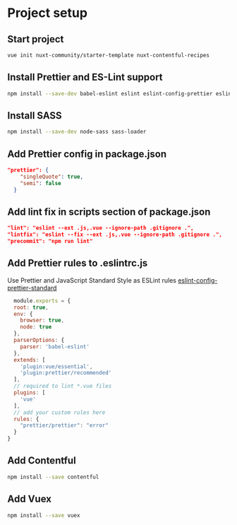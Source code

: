 # Project setup

## Start project

```zsh
vue init nuxt-community/starter-template nuxt-contentful-recipes
```

## Install Prettier and ES-Lint support

```zsh
npm install --save-dev babel-eslint eslint eslint-config-prettier eslint-loader eslint-plugin-vue eslint-plugin-prettier prettier
```

## Install SASS

```zsh
npm install --save-dev node-sass sass-loader
```

## Add Prettier config in package.json

```json
"prettier": {
    "singleQuote": true,
    "semi": false
  }
```

## Add lint fix in scripts section of package.json

```json
"lint": "eslint --ext .js,.vue --ignore-path .gitignore .",
"lintfix": "eslint --fix --ext .js,.vue --ignore-path .gitignore .",
"precommit": "npm run lint"
```

## Add Prettier rules to .eslintrc.js

Use Prettier and JavaScript Standard Style as ESLint rules  [eslint-config-prettier-standard](https://www.npmjs.com/package/eslint-config-prettier-standard)

```javascript
  module.exports = {
  root: true,
  env: {
    browser: true,
    node: true
  },
  parserOptions: {
    parser: 'babel-eslint'
  },
  extends: [
    'plugin:vue/essential',
    'plugin:prettier/recommended'
  ],
  // required to lint *.vue files
  plugins: [
    'vue'
  ],
  // add your custom rules here
  rules: {
    "prettier/prettier": "error"
  }
}
```

## Add Contentful

```zsh
npm install --save contentful
```

## Add Vuex

```zsh
npm install --save vuex
```
